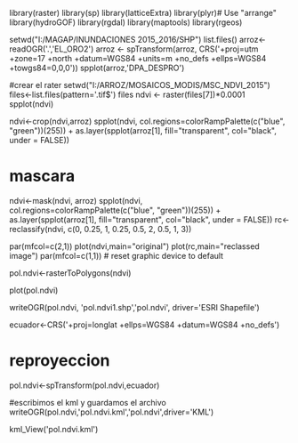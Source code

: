 library(raster)
library(sp)
library(latticeExtra)
library(plyr)# Use "arrange" 
library(hydroGOF)
library(rgdal)
library(maptools)
library(rgeos)

setwd("I:/MAGAP/INUNDACIONES 2015_2016/SHP")
list.files()
arroz<-readOGR('.','EL_ORO2')
arroz <- spTransform(arroz, CRS('+proj=utm +zone=17 +north +datum=WGS84 +units=m +no_defs +ellps=WGS84 +towgs84=0,0,0'))
spplot(arroz,'DPA_DESPRO')

#crear el rater
setwd("I:/ARROZ/MOSAICOS_MODIS/MSC_NDVI_2015")
files<-list.files(pattern='.tif$')
files
ndvi <- raster(files[7])*0.0001
spplot(ndvi)

ndvi<-crop(ndvi,arroz)
spplot(ndvi, col.regions=colorRampPalette(c("blue", "green"))(255)) + as.layer(spplot(arroz[1], fill="transparent", col="black", under = FALSE))      

# mascara
ndvi<-mask(ndvi, arroz)
spplot(ndvi, col.regions=colorRampPalette(c("blue", "green"))(255)) + as.layer(spplot(arroz[1], fill="transparent", col="black", under = FALSE))
rc<-reclassify(ndvi, c(0, 0.25, 1, 0.25, 0.5, 2, 0.5, 1, 3))

par(mfcol=c(2,1))
plot(ndvi,main="original")
plot(rc,main="reclassed image")
par(mfcol=c(1,1)) # reset graphic device to default

pol.ndvi<-rasterToPolygons(ndvi)

plot(pol.ndvi)

writeOGR(pol.ndvi, 'pol.ndvi1.shp','pol.ndvi', driver='ESRI Shapefile')

ecuador<-CRS('+proj=longlat +ellps=WGS84 +datum=WGS84 +no_defs')

# reproyeccion 
pol.ndvi<-spTransform(pol.ndvi,ecuador)

#escribimos el kml y guardamos el archivo
writeOGR(pol.ndvi,'pol.ndvi.kml','pol.ndvi',driver='KML')

kml_View('pol.ndvi.kml')
